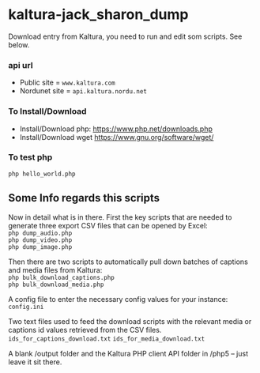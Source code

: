 # kaltura-jack_sharon_dump
Download entry from Kaltura, you need to run and edit som scripts. See below.

### api url
* Public site = `www.kaltura.com`
* Nordunet site = `api.kaltura.nordu.net`

### To Install/Download
* Install/Download php:
https://www.php.net/downloads.php
* Install/Download wget
https://www.gnu.org/software/wget/

### To test php
`php hello_world.php`

## Some Info regards this scripts
Now in detail what is in there. First the key scripts that are needed to generate three export CSV files that can be opened by Excel:\
`php dump_audio.php`\
`php dump_video.php`\
`php dump_image.php`
 
Then there are two scripts to automatically pull down batches of captions and media files from Kaltura:\
`php bulk_download_captions.php`\
`php bulk_download_media.php`
 
A config file to enter the necessary config values for your instance:\
`config.ini`

Two text files used to feed the download scripts with the relevant media or captions id values retrieved from the CSV files.
`ids_for_captions_download.txt`
`ids_for_media_download.txt`

A blank /output folder  and the Kaltura PHP client API folder in /php5 – just leave it sit there.
